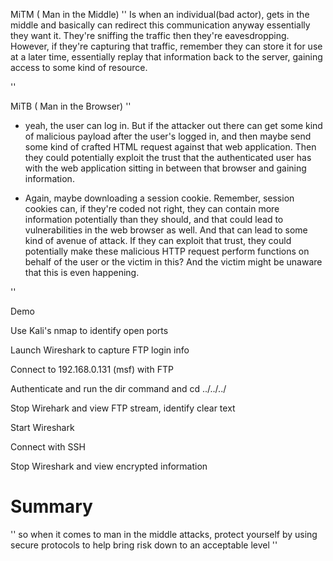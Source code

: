 MiTM ( Man in the Middle)
''
Is when an individual(bad actor), gets in the middle and basically can redirect this communication anyway essentially they want it. They're sniffing the traffic then they're eavesdropping. 
However, if they're capturing that traffic, remember they can store it for use at a later time, essentially replay that information back to the server, gaining access to some kind of resource.

''

MiTB ( Man in the Browser)
''
- yeah, the user can log in. But if the attacker out there can get some kind of malicious payload after the user's logged in, and then maybe send some kind of crafted HTML request against that web application. Then they could potentially exploit the trust that the authenticated user has with the web application sitting in between that browser and gaining information.

- Again, maybe downloading a session cookie. Remember, session cookies can, if they're coded not right, they can contain more information potentially than they should, and that could lead to vulnerabilities in the web browser as well. And that can lead to some kind of avenue of attack. If they can exploit that trust, they could potentially make these malicious HTTP request perform functions on behalf of the user or the victim in this? And the victim might be unaware that this is even happening.

''

Demo


Use Kali's nmap to identify open ports

Launch Wireshark to capture FTP login info

Connect to 192.168.0.131 (msf) with FTP

Authenticate and run the dir command and cd ../../../

Stop Wirehark and view FTP stream, identify clear text

Start Wireshark

Connect with SSH

Stop Wireshark and view encrypted information


# Summary 
''
so when it comes to man in the middle attacks,  protect yourself by using secure protocols to help bring risk down to an acceptable level
''